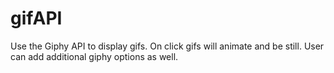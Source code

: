 # gifAPI
Use the Giphy API to display gifs. On click gifs will animate and be still. User can add additional giphy options as well.
